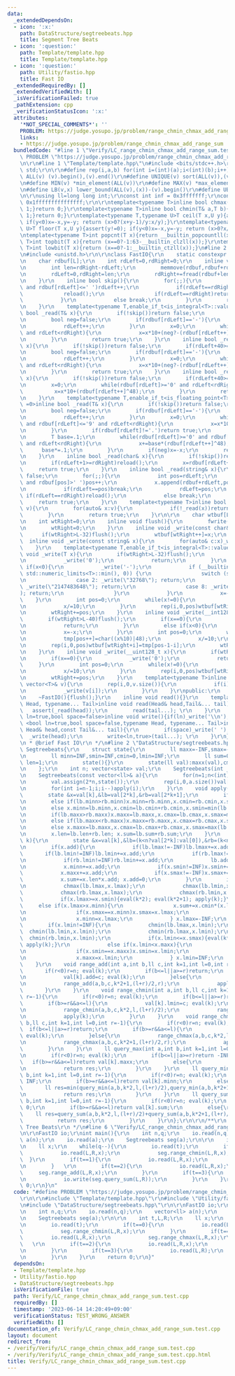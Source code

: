 ```yaml
---
data:
  _extendedDependsOn:
  - icon: ':x:'
    path: DataStructure/segtreebeats.hpp
    title: Segment Tree Beats
  - icon: ':question:'
    path: Template/template.hpp
    title: Template/template.hpp
  - icon: ':question:'
    path: Utility/fastio.hpp
    title: Fast IO
  _extendedRequiredBy: []
  _extendedVerifiedWith: []
  _isVerificationFailed: true
  _pathExtension: cpp
  _verificationStatusIcon: ':x:'
  attributes:
    '*NOT_SPECIAL_COMMENTS*': ''
    PROBLEM: https://judge.yosupo.jp/problem/range_chmin_chmax_add_range_sum
    links:
    - https://judge.yosupo.jp/problem/range_chmin_chmax_add_range_sum
  bundledCode: "#line 1 \"Verify/LC_range_chmin_chmax_add_range_sum.test.cpp\"\n#define\
    \ PROBLEM \"https://judge.yosupo.jp/problem/range_chmin_chmax_add_range_sum\"\r\
    \n\r\n#line 1 \"Template/template.hpp\"\n#include <bits/stdc++.h>\r\nusing namespace\
    \ std;\r\n\r\n#define rep(i,a,b) for(int i=(int)(a);i<(int)(b);i++)\r\n#define\
    \ ALL(v) (v).begin(),(v).end()\r\n#define UNIQUE(v) sort(ALL(v)),(v).erase(unique(ALL(v)),(v).end())\r\
    \n#define MIN(v) *min_element(ALL(v))\r\n#define MAX(v) *max_element(ALL(v))\r\
    \n#define LB(v,x) lower_bound(ALL(v),(x))-(v).begin()\r\n#define UB(v,x) upper_bound(ALL(v),(x))-(v).begin()\r\
    \n\r\nusing ll=long long int;\r\nconst int inf = 0x3fffffff;\r\nconst ll INF =\
    \ 0x1fffffffffffffff;\r\n\r\ntemplate<typename T>inline bool chmax(T& a,T b){if(a<b){a=b;return\
    \ 1;}return 0;}\r\ntemplate<typename T>inline bool chmin(T& a,T b){if(a>b){a=b;return\
    \ 1;}return 0;}\r\ntemplate<typename T,typename U>T ceil(T x,U y){assert(y!=0);\
    \ if(y<0)x=-x,y=-y; return (x>0?(x+y-1)/y:x/y);}\r\ntemplate<typename T,typename\
    \ U>T floor(T x,U y){assert(y!=0); if(y<0)x=-x,y=-y; return (x>0?x/y:(x-y+1)/y);}\r\
    \ntemplate<typename T>int popcnt(T x){return __builtin_popcountll(x);}\r\ntemplate<typename\
    \ T>int topbit(T x){return (x==0?-1:63-__builtin_clzll(x));}\r\ntemplate<typename\
    \ T>int lowbit(T x){return (x==0?-1:__builtin_ctzll(x));}\n#line 2 \"Utility/fastio.hpp\"\
    \n#include <unistd.h>\r\n\r\nclass FastIO{\r\n    static constexpr int L=1<<16;\r\
    \n    char rdbuf[L];\r\n    int rdLeft=0,rdRight=0;\r\n    inline void reload(){\r\
    \n        int len=rdRight-rdLeft;\r\n        memmove(rdbuf,rdbuf+rdLeft,len);\r\
    \n        rdLeft=0,rdRight=len;\r\n        rdRight+=fread(rdbuf+len,1,L-len,stdin);\r\
    \n    }\r\n    inline bool skip(){\r\n        for(;;){\r\n            while(rdLeft!=rdRight\
    \ and rdbuf[rdLeft]<=' ')rdLeft++;\r\n            if(rdLeft==rdRight){\r\n   \
    \             reload();\r\n                if(rdLeft==rdRight)return false;\r\n\
    \            }\r\n            else break;\r\n        }\r\n        return true;\r\
    \n    }\r\n    template<typename T,enable_if_t<is_integral<T>::value,int> =0>inline\
    \ bool _read(T& x){\r\n        if(!skip())return false;\r\n        if(rdLeft+20>=rdRight)reload();\r\
    \n        bool neg=false;\r\n        if(rdbuf[rdLeft]=='-'){\r\n            neg=true;\r\
    \n            rdLeft++;\r\n        }\r\n        x=0;\r\n        while(rdbuf[rdLeft]>='0'\
    \ and rdLeft<rdRight){\r\n            x=x*10+(neg?-(rdbuf[rdLeft++]^48):(rdbuf[rdLeft++]^48));\r\
    \n        }\r\n        return true;\r\n    }\r\n    inline bool _read(__int128_t&\
    \ x){\r\n        if(!skip())return false;\r\n        if(rdLeft+40>=rdRight)reload();\r\
    \n        bool neg=false;\r\n        if(rdbuf[rdLeft]=='-'){\r\n            neg=true;\r\
    \n            rdLeft++;\r\n        }\r\n        x=0;\r\n        while(rdbuf[rdLeft]>='0'\
    \ and rdLeft<rdRight){\r\n            x=x*10+(neg?-(rdbuf[rdLeft++]^48):(rdbuf[rdLeft++]^48));\r\
    \n        }\r\n        return true;\r\n    }\r\n    inline bool _read(__uint128_t&\
    \ x){\r\n        if(!skip())return false;\r\n        if(rdLeft+40>=rdRight)reload();\r\
    \n        x=0;\r\n        while(rdbuf[rdLeft]>='0' and rdLeft<rdRight){\r\n  \
    \          x=x*10+(rdbuf[rdLeft++]^48);\r\n        }\r\n        return true;\r\
    \n    }\r\n    template<typename T,enable_if_t<is_floating_point<T>::value,int>\
    \ =0>inline bool _read(T& x){\r\n        if(!skip())return false;\r\n        if(rdLeft+20>=rdRight)reload();\r\
    \n        bool neg=false;\r\n        if(rdbuf[rdLeft]=='-'){\r\n            neg=true;\r\
    \n            rdLeft++;\r\n        }\r\n        x=0;\r\n        while(rdbuf[rdLeft]>='0'\
    \ and rdbuf[rdLeft]<='9' and rdLeft<rdRight){\r\n            x=x*10+(rdbuf[rdLeft++]^48);\r\
    \n        }\r\n        if(rdbuf[rdLeft]!='.')return true;\r\n        rdLeft++;\r\
    \n        T base=.1;\r\n        while(rdbuf[rdLeft]>='0' and rdbuf[rdLeft]<='9'\
    \ and rdLeft<rdRight){\r\n            x+=base*(rdbuf[rdLeft++]^48);\r\n      \
    \      base*=.1;\r\n        }\r\n        if(neg)x=-x;\r\n        return true;\r\
    \n    }\r\n    inline bool _read(char& x){\r\n        if(!skip())return false;\r\
    \n        if(rdLeft+1>=rdRight)reload();\r\n        x=rdbuf[rdLeft++];\r\n   \
    \     return true;\r\n    }\r\n    inline bool _read(string& x){\r\n        if(!skip())return\
    \ false;\r\n        for(;;){\r\n            int pos=rdLeft;\r\n            while(pos<rdRight\
    \ and rdbuf[pos]>' ')pos++;\r\n            x.append(rdbuf+rdLeft,pos-rdLeft);\r\
    \n            if(rdLeft==pos)break;\r\n            rdLeft=pos;\r\n           \
    \ if(rdLeft==rdRight)reload();\r\n            else break;\r\n        }\r\n   \
    \     return true;\r\n    }\r\n    template<typename T>inline bool _read(vector<T>&\
    \ v){\r\n        for(auto& x:v){\r\n            if(!_read(x))return false;\r\n\
    \        }\r\n        return true;\r\n    }\r\n\r\n    char wtbuf[L],tmp[50];\r\
    \n    int wtRight=0;\r\n    inline void flush(){\r\n        fwrite(wtbuf,1,wtRight,stdout);\r\
    \n        wtRight=0;\r\n    }\r\n    inline void _write(const char& x){\r\n  \
    \      if(wtRight>L-32)flush();\r\n        wtbuf[wtRight++]=x;\r\n    }\r\n  \
    \  inline void _write(const string& x){\r\n        for(auto& c:x)_write(c);\r\n\
    \    }\r\n    template<typename T,enable_if_t<is_integral<T>::value,int> =0>inline\
    \ void _write(T x){\r\n        if(wtRight>L-32)flush();\r\n        if(x==0){\r\
    \n            _write('0');\r\n            return;\r\n        }\r\n        else\
    \ if(x<0){\r\n            _write('-');\r\n            if (__builtin_expect(x ==\
    \ std::numeric_limits<T>::min(), 0)) {\r\n                switch (sizeof(x)) {\r\
    \n                case 2: _write(\"32768\"); return;\r\n                case 4:\
    \ _write(\"2147483648\"); return;\r\n                case 8: _write(\"9223372036854775808\"\
    ); return;\r\n                }\r\n            }\r\n            x=-x;\r\n    \
    \    }\r\n        int pos=0;\r\n        while(x!=0){\r\n            tmp[pos++]=char((x%10)|48);\r\
    \n            x/=10;\r\n        }\r\n        rep(i,0,pos)wtbuf[wtRight+i]=tmp[pos-1-i];\r\
    \n        wtRight+=pos;\r\n    }\r\n    inline void _write(__int128_t x){\r\n\
    \        if(wtRight>L-40)flush();\r\n        if(x==0){\r\n            _write('0');\r\
    \n            return;\r\n        }\r\n        else if(x<0){\r\n            _write('-');\r\
    \n            x=-x;\r\n        }\r\n        int pos=0;\r\n        while(x!=0){\r\
    \n            tmp[pos++]=char((x%10)|48);\r\n            x/=10;\r\n        }\r\
    \n        rep(i,0,pos)wtbuf[wtRight+i]=tmp[pos-1-i];\r\n        wtRight+=pos;\r\
    \n    }\r\n    inline void _write(__uint128_t x){\r\n        if(wtRight>L-40)flush();\r\
    \n        if(x==0){\r\n            _write('0');\r\n            return;\r\n   \
    \     }\r\n        int pos=0;\r\n        while(x!=0){\r\n            tmp[pos++]=char((x%10)|48);\r\
    \n            x/=10;\r\n        }\r\n        rep(i,0,pos)wtbuf[wtRight+i]=tmp[pos-1-i];\r\
    \n        wtRight+=pos;\r\n    }\r\n    template<typename T>inline void _write(const\
    \ vector<T>& v){\r\n        rep(i,0,v.size()){\r\n            if(i)_write(' ');\r\
    \n            _write(v[i]);\r\n        }\r\n    }\r\npublic:\r\n    FastIO(){}\r\
    \n    ~FastIO(){flush();}\r\n    inline void read(){}\r\n    template <typename\
    \ Head, typename... Tail>inline void read(Head& head,Tail&... tail){\r\n     \
    \   assert(_read(head));\r\n        read(tail...); \r\n    }\r\n    template<bool\
    \ ln=true,bool space=false>inline void write(){if(ln)_write('\\n');}\r\n    template\
    \ <bool ln=true,bool space=false,typename Head, typename... Tail>inline void write(const\
    \ Head& head,const Tail&... tail){\r\n        if(space)_write(' ');\r\n      \
    \  _write(head);\r\n        write<ln,true>(tail...); \r\n    }\r\n};\r\n\r\n/**\r\
    \n * @brief Fast IO\r\n */\n#line 2 \"DataStructure/segtreebeats.hpp\"\n\r\nstruct\
    \ Segtreebeats{\r\n    struct state{\r\n        ll maxx=-INF,smax=-INF,cmax=0,lmax=-INF;\r\
    \n        ll minn=INF,smin=INF,cmin=0,lmin=INF;\r\n        ll sum=0,add=0; int\
    \ len=1;\r\n        state(){}\r\n        state(ll val):maxx(val),cmax(1),minn(val),cmin(1),sum(val){}\r\
    \n    };\r\n    int n; vector<state> val;\r\n    Segtreebeats(int _n):Segtreebeats(vector<ll>(_n,0)){}\r\
    \n    Segtreebeats(const vector<ll>& a){\r\n        for(n=1;n<(int)a.size();n<<=1);\r\
    \n        val.assign(2*n,state());\r\n        rep(i,0,a.size())val[i+n]=state(a[i]);\r\
    \n        for(int i=n-1;i;i--)apply(i);\r\n    }\r\n    void apply(int k){\r\n\
    \        state &x=val[k],&lb=val[2*k],&rb=val[2*k+1];\r\n        if(lb.minn<rb.minn)x.minn=lb.minn,x.cmin=lb.cmin,x.smin=min(lb.smin,rb.minn);\r\
    \n        else if(lb.minn>rb.minn)x.minn=rb.minn,x.cmin=rb.cmin,x.smin=min(rb.smin,lb.minn);\r\
    \n        else x.minn=lb.minn,x.cmin=lb.cmin+rb.cmin,x.smin=min(lb.smin,rb.smin);\r\
    \n        if(lb.maxx>rb.maxx)x.maxx=lb.maxx,x.cmax=lb.cmax,x.smax=max(lb.smax,rb.maxx);\r\
    \n        else if(lb.maxx<rb.maxx)x.maxx=rb.maxx,x.cmax=rb.cmax,x.smax=max(rb.smax,lb.maxx);\r\
    \n        else x.maxx=lb.maxx,x.cmax=lb.cmax+rb.cmax,x.smax=max(lb.smax,rb.smax);\r\
    \n        x.len=lb.len+rb.len; x.sum=lb.sum+rb.sum;\r\n    }\r\n    void eval(int\
    \ k){\r\n        state &x=val[k],&lb=(k<n?val[2*k]:val[0]),&rb=(k<n?val[2*k+1]:val[0]);\r\
    \n        if(x.add){\r\n            if(lb.lmax!=-INF)lb.lmax+=x.add;\r\n     \
    \       if(lb.lmin!=INF)lb.lmin+=x.add;\r\n            if(rb.lmax!=-INF)rb.lmax+=x.add;\r\
    \n            if(rb.lmin!=INF)rb.lmin+=x.add;\r\n            lb.add+=x.add; rb.add+=x.add;\r\
    \n            x.minn+=x.add;\r\n            if(x.smin!=INF)x.smin+=x.add;\r\n\
    \            x.maxx+=x.add;\r\n            if(x.smax!=-INF)x.smax+=x.add;\r\n\
    \            x.sum+=x.len*x.add; x.add=0;\r\n        }\r\n        if(x.lmax!=-INF){\r\
    \n            chmax(lb.lmax,x.lmax);\r\n            chmax(lb.lmin,x.lmax);\r\n\
    \            chmax(rb.lmax,x.lmax);\r\n            chmax(rb.lmin,x.lmax);\r\n\
    \            if(x.lmax>=x.smin){eval(k*2); eval(k*2+1); apply(k);}\r\n       \
    \     else if(x.lmax>x.minn){\r\n                x.sum+=x.cmin*(x.lmax-x.minn);\r\
    \n                if(x.smax==x.minn)x.smax=x.lmax;\r\n                if(x.maxx==x.minn)x.maxx=x.lmax;\r\
    \n                x.minn=x.lmax;\r\n            } x.lmax=-INF;\r\n        }\r\n\
    \        if(x.lmin!=INF){\r\n            chmin(lb.lmax,x.lmin);\r\n          \
    \  chmin(lb.lmin,x.lmin);\r\n            chmin(rb.lmax,x.lmin);\r\n          \
    \  chmin(rb.lmin,x.lmin);\r\n            if(x.lmin<=x.smax){eval(k*2); eval(k*2+1);\
    \ apply(k);}\r\n            else if(x.lmin<x.maxx){\r\n                x.sum+=x.cmax*(x.lmin-x.maxx);\r\
    \n                if(x.smin==x.maxx)x.smin=x.lmin;\r\n                if(x.minn==x.maxx)x.minn=x.lmin;\r\
    \n                x.maxx=x.lmin;\r\n            } x.lmin=INF;\r\n        }\r\n\
    \    }\r\n    void range_add(int a,int b,ll c,int k=1,int l=0,int r=-1){\r\n \
    \       if(r<0)r=n; eval(k);\r\n        if(b<=l||a>=r)return;\r\n        if(b>=r&&a<=l){\r\
    \n            val[k].add=c; eval(k);\r\n        }else{\r\n            range_add(a,b,c,k*2,l,(l+r)/2);\r\
    \n            range_add(a,b,c,k*2+1,(l+r)/2,r);\r\n            apply(k);\r\n \
    \       }\r\n    }\r\n    void range_chmin(int a,int b,ll c,int k=1,int l=0,int\
    \ r=-1){\r\n        if(r<0)r=n; eval(k);\r\n        if(b<=l||a>=r)return;\r\n\
    \        if(b>=r&&a<=l){\r\n            val[k].lmin=c; eval(k);\r\n        }else{\r\
    \n            range_chmin(a,b,c,k*2,l,(l+r)/2);\r\n            range_chmin(a,b,c,k*2+1,(l+r)/2,r);\r\
    \n            apply(k);\r\n        }\r\n    }\r\n    void range_chmax(int a,int\
    \ b,ll c,int k=1,int l=0,int r=-1){\r\n        if(r<0)r=n; eval(k);\r\n      \
    \  if(b<=l||a>=r)return;\r\n        if(b>=r&&a<=l){\r\n            val[k].lmax=c;\
    \ eval(k);\r\n        }else{\r\n            range_chmax(a,b,c,k*2,l,(l+r)/2);\r\
    \n            range_chmax(a,b,c,k*2+1,(l+r)/2,r);\r\n            apply(k);\r\n\
    \        }\r\n    }\r\n    ll query_max(int a,int b,int k=1,int l=0,int r=-1){\r\
    \n        if(r<0)r=n; eval(k);\r\n        if(b<=l||a>=r)return -INF;\r\n     \
    \   if(b>=r&&a<=l)return val[k].maxx;\r\n        else{\r\n            ll res=max(query_max(a,b,k*2,l,(l+r)/2),query_max(a,b,k*2+1,(l+r)/2,r));\r\
    \n            return res;\r\n        }\r\n    }\r\n    ll query_min(int a,int\
    \ b,int k=1,int l=0,int r=-1){\r\n        if(r<0)r=n; eval(k);\r\n        if(b<=l||a>=r)return\
    \ INF;\r\n        if(b>=r&&a<=l)return val[k].minn;\r\n        else{\r\n     \
    \       ll res=min(query_min(a,b,k*2,l,(l+r)/2),query_min(a,b,k*2+1,(l+r)/2,r));\r\
    \n            return res;\r\n        }\r\n    }\r\n    ll query_sum(int a,int\
    \ b,int k=1,int l=0,int r=-1){\r\n        if(r<0)r=n; eval(k);\r\n        if(b<=l||a>=r)return\
    \ 0;\r\n        if(b>=r&&a<=l)return val[k].sum;\r\n        else{\r\n        \
    \    ll res=query_sum(a,b,k*2,l,(l+r)/2)+query_sum(a,b,k*2+1,(l+r)/2,r);\r\n \
    \           return res;\r\n        }\r\n    }\r\n};\r\n\r\n/**\r\n * @brief Segment\
    \ Tree Beats\r\n */\n#line 6 \"Verify/LC_range_chmin_chmax_add_range_sum.test.cpp\"\
    \n\r\nFastIO io;\r\nint main(){\r\n    int n,q;\r\n    io.read(n,q);\r\n    vector<ll>\
    \ a(n);\r\n    io.read(a);\r\n    Segtreebeats seg(a);\r\n\r\n    int t,L,R;\r\
    \n    ll x;\r\n    while(q--){\r\n        io.read(t);\r\n        if(t==0){\r\n\
    \            io.read(L,R,x);\r\n            seg.range_chmin(L,R,x);\r\n      \
    \  }\r\n        if(t==1){\r\n            io.read(L,R,x);\r\n            seg.range_chmax(L,R,x);\r\
    \n        }   \r\n        if(t==2){\r\n            io.read(L,R,x);\r\n       \
    \     seg.range_add(L,R,x);\r\n        }\r\n        if(t==3){\r\n            io.read(L,R);\r\
    \n            io.write(seg.query_sum(L,R));\r\n        }\r\n    }\r\n    return\
    \ 0;\r\n}\n"
  code: "#define PROBLEM \"https://judge.yosupo.jp/problem/range_chmin_chmax_add_range_sum\"\
    \r\n\r\n#include \"Template/template.hpp\"\r\n#include \"Utility/fastio.hpp\"\r\
    \n#include \"DataStructure/segtreebeats.hpp\"\r\n\r\nFastIO io;\r\nint main(){\r\
    \n    int n,q;\r\n    io.read(n,q);\r\n    vector<ll> a(n);\r\n    io.read(a);\r\
    \n    Segtreebeats seg(a);\r\n\r\n    int t,L,R;\r\n    ll x;\r\n    while(q--){\r\
    \n        io.read(t);\r\n        if(t==0){\r\n            io.read(L,R,x);\r\n\
    \            seg.range_chmin(L,R,x);\r\n        }\r\n        if(t==1){\r\n   \
    \         io.read(L,R,x);\r\n            seg.range_chmax(L,R,x);\r\n        }\
    \   \r\n        if(t==2){\r\n            io.read(L,R,x);\r\n            seg.range_add(L,R,x);\r\
    \n        }\r\n        if(t==3){\r\n            io.read(L,R);\r\n            io.write(seg.query_sum(L,R));\r\
    \n        }\r\n    }\r\n    return 0;\r\n}"
  dependsOn:
  - Template/template.hpp
  - Utility/fastio.hpp
  - DataStructure/segtreebeats.hpp
  isVerificationFile: true
  path: Verify/LC_range_chmin_chmax_add_range_sum.test.cpp
  requiredBy: []
  timestamp: '2023-06-14 14:20:49+09:00'
  verificationStatus: TEST_WRONG_ANSWER
  verifiedWith: []
documentation_of: Verify/LC_range_chmin_chmax_add_range_sum.test.cpp
layout: document
redirect_from:
- /verify/Verify/LC_range_chmin_chmax_add_range_sum.test.cpp
- /verify/Verify/LC_range_chmin_chmax_add_range_sum.test.cpp.html
title: Verify/LC_range_chmin_chmax_add_range_sum.test.cpp
---
```

